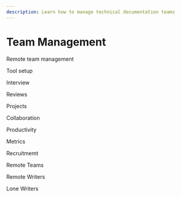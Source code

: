 ```yaml
---
description: Learn how to manage technical documentation teams
---
```


# Team Management

Remote team management

Tool setup

Interview

Reviews

Projects

Collaboration

Productivity

Metrics

Recruitmemt

Remote Teams

Remote Writers

Lone Writers



